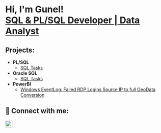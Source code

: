 <h1>Hi, I'm Gunel! <br/><a href="https://github.com/gunelmusayeva1">SQL & PL/SQL Developer | Data Analyst </a>
  
<h2> Projects:</h2>

- <b>PL/SQL</b>
  - [SQL Tasks](https://github.com/gunelmusayeva1/SQL-Portfolio/blob/main/tasks.sql)
- <b>Oracle SQL</b>
  - [SQL Tasks](https://github.com/gunelmusayeva1/sql-portfolio/blob/main/tasks.sql)
- <b>PowerBI</b>
  - [Windows EventLog: Failed RDP Logins Source IP to full GeoData Conversion](https://github.com/joshmadakor1/Sentinel-Lab)


<h2> 🤳 Connect with me:</h2>


[<img align="left" alt="JoshMadakor | LinkedIn" width="22px" src="https://cdn.jsdelivr.net/npm/simple-icons@v3/icons/linkedin.svg" />][linkedin]


[linkedin]: https://linkedin.com/in/gunel-musayeva-aa88651aa


